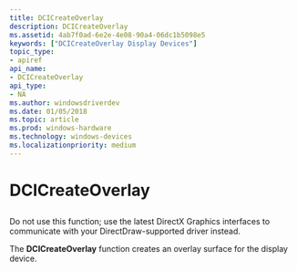 ```yaml
---
title: DCICreateOverlay
description: DCICreateOverlay
ms.assetid: 4ab7f0ad-6e2e-4e08-90a4-06dc1b5098e5
keywords: ["DCICreateOverlay Display Devices"]
topic_type:
- apiref
api_name:
- DCICreateOverlay
api_type:
- NA
ms.author: windowsdriverdev
ms.date: 01/05/2018
ms.topic: article
ms.prod: windows-hardware
ms.technology: windows-devices
ms.localizationpriority: medium
---
```


# DCICreateOverlay


## <span id="ddk_dcicreateoverlay_gg"></span><span id="DDK_DCICREATEOVERLAY_GG"></span>


Do not use this function; use the latest DirectX Graphics interfaces to communicate with your DirectDraw-supported driver instead.

The **DCICreateOverlay** function creates an overlay surface for the display device.

 

 






